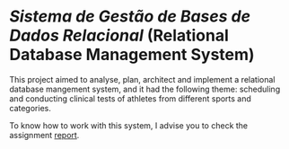 # *Sistema de Gestão de Bases de Dados Relacional* (Relational Database Management System)

This project aimed to analyse, plan, architect and implement a relational database mangement system, and it had the following theme: scheduling and conducting clinical tests of athletes from different sports and categories.

To know how to work with this system, I advise you to check the assignment [report](relatorio.pdf).
